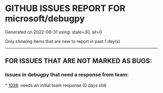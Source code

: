 
# GITHUB ISSUES REPORT FOR microsoft/debugpy


Generated on 2022-08-31 using: stale=30, all=0


Only showing items that are new to report in past 1 day(s)


---

## FOR ISSUES THAT ARE NOT MARKED AS BUGS:


### Issues in debugpy that need a response from team:


\* [1038](https://github.com/microsoft/debugpy/issues/1038 "shell scripts takes more than 5s in debug mode"): needs an initial team response (0 days old)
